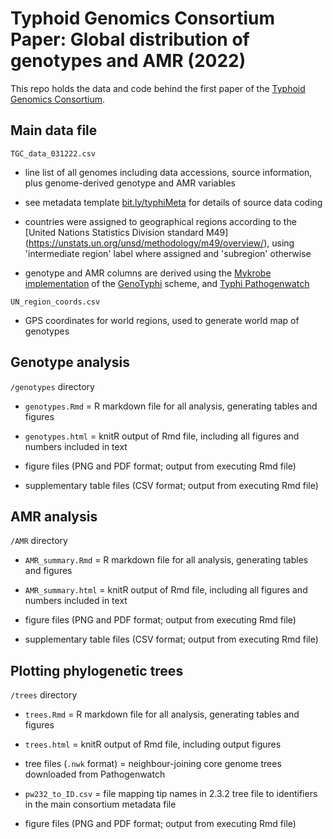 # Typhoid Genomics Consortium Paper: Global distribution of genotypes and AMR (2022)

This repo holds the data and code behind the first paper of the [Typhoid Genomics Consortium](https://typhoidgenomics.org/).

## Main data file 

`TGC_data_031222.csv`

* line list of all genomes including data accessions, source information, plus genome-derived genotype and AMR variables

* see metadata template [bit.ly/typhiMeta](bit.ly/typhiMeta) for details of source data coding

* countries were assigned to geographical regions according to the [United Nations Statistics Division standard M49] (https://unstats.un.org/unsd/methodology/m49/overview/), using 'intermediate region' label where assigned and 'subregion' otherwise 

* genotype and AMR columns are derived using the [Mykrobe implementation](https://github.com/katholt/genotyphi) of the [GenoTyphi](https://doi.org/10.1093/infdis/jiab414) scheme, and [Typhi Pathogenwatch](https://doi.org/10.1038/s41467-021-23091-2)

`UN_region_coords.csv` 

* GPS coordinates for world regions, used to generate world map of genotypes

## Genotype analysis

`/genotypes` directory

* `genotypes.Rmd` = R markdown file for all analysis, generating tables and figures

* `genotypes.html` = knitR output of Rmd file, including all figures and numbers included in text

* figure files (PNG and PDF format; output from executing Rmd file)

* supplementary table files (CSV format; output from executing Rmd file)

## AMR analysis

`/AMR` directory

* `AMR_summary.Rmd` = R markdown file for all analysis, generating tables and figures

* `AMR_summary.html` = knitR output of Rmd file, including all figures and numbers included in text

* figure files (PNG and PDF format; output from executing Rmd file)

* supplementary table files (CSV format; output from executing Rmd file)

## Plotting phylogenetic trees

`/trees` directory

* `trees.Rmd` = R markdown file for all analysis, generating tables and figures

* `trees.html` = knitR output of Rmd file, including output figures

* tree files (`.nwk` format) = neighbour-joining core genome trees downloaded from Pathogenwatch

* `pw232_to_ID.csv` = file mapping tip names in 2.3.2 tree file to identifiers in the main consortium metadata file

* figure files (PNG and PDF format; output from executing Rmd file)

